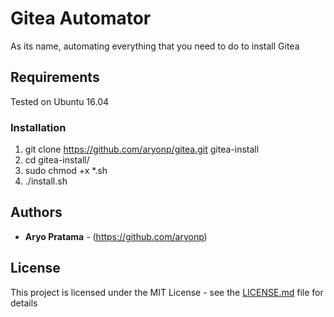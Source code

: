 # Gitea Automator

As its name, automating everything that you need to do to install Gitea

## Requirements

Tested on Ubuntu 16.04

### Installation

1. git clone https://github.com/aryonp/gitea.git gitea-install
2. cd gitea-install/
3. sudo chmod +x *.sh
4. ./install.sh

## Authors

* **Aryo Pratama** - (https://github.com/aryonp)

## License

This project is licensed under the MIT License - see the [LICENSE.md](LICENSE.md) file for details
